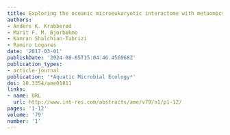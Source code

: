 ```yaml
---
title: Exploring the oceanic microeukaryotic interactome with metaomics approaches
authors:
- Anders K. Krabberød
- Marit F. M. Bjorbækmo
- Kamran Shalchian-Tabrizi
- Ramiro Logares
date: '2017-03-01'
publishDate: '2024-08-05T15:04:46.456968Z'
publication_types:
- article-journal
publication: '*Aquatic Microbial Ecology*'
doi: 10.3354/ame01811
links:
- name: URL
  url: http://www.int-res.com/abstracts/ame/v79/n1/p1-12/
pages: '1-12'
volume: '79'
number: '1'
---
```

